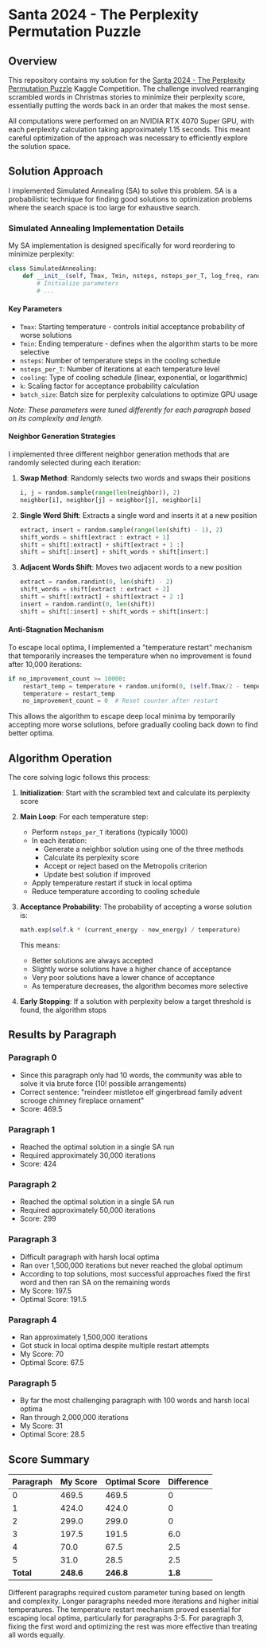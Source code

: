 # Santa 2024 - The Perplexity Permutation Puzzle

## Overview

This repository contains my solution for the [Santa 2024 - The Perplexity Permutation Puzzle](https://www.kaggle.com/competitions/santa-2024) Kaggle Competition. The challenge involved rearranging scrambled words in Christmas stories to minimize their perplexity score, essentially putting the words back in an order that makes the most sense.

All computations were performed on an NVIDIA RTX 4070 Super GPU, with each perplexity calculation taking approximately 1.15 seconds. This meant careful optimization of the approach was necessary to efficiently explore the solution space.

## Solution Approach

I implemented Simulated Annealing (SA) to solve this problem. SA is a probabilistic technique for finding good solutions to optimization problems where the search space is too large for exhaustive search.

### Simulated Annealing Implementation Details

My SA implementation is designed specifically for word reordering to minimize perplexity:

```python
class SimulatedAnnealing:
    def __init__(self, Tmax, Tmin, nsteps, nsteps_per_T, log_freq, random_state, cooling, k, batch_size):
        # Initialize parameters
        # ...
```

#### Key Parameters

- `Tmax`: Starting temperature - controls initial acceptance probability of worse solutions
- `Tmin`: Ending temperature - defines when the algorithm starts to be more selective
- `nsteps`: Number of temperature steps in the cooling schedule
- `nsteps_per_T`: Number of iterations at each temperature level
- `cooling`: Type of cooling schedule (linear, exponential, or logarithmic)
- `k`: Scaling factor for acceptance probability calculation
- `batch_size`: Batch size for perplexity calculations to optimize GPU usage

*Note: These parameters were tuned differently for each paragraph based on its complexity and length.*

#### Neighbor Generation Strategies

I implemented three different neighbor generation methods that are randomly selected during each iteration:

1. **Swap Method**: Randomly selects two words and swaps their positions
   ```python
   i, j = random.sample(range(len(neighbor)), 2)
   neighbor[i], neighbor[j] = neighbor[j], neighbor[i]
   ```

2. **Single Word Shift**: Extracts a single word and inserts it at a new position
   ```python
   extract, insert = random.sample(range(len(shift) - 1), 2)
   shift_words = shift[extract : extract + 1]
   shift = shift[:extract] + shift[extract + 1 :]
   shift = shift[:insert] + shift_words + shift[insert:]
   ```

3. **Adjacent Words Shift**: Moves two adjacent words to a new position
   ```python
   extract = random.randint(0, len(shift) - 2)
   shift_words = shift[extract : extract + 2]
   shift = shift[:extract] + shift[extract + 2 :]
   insert = random.randint(0, len(shift))
   shift = shift[:insert] + shift_words + shift[insert:]
   ```

#### Anti-Stagnation Mechanism

To escape local optima, I implemented a "temperature restart" mechanism that temporarily increases the temperature when no improvement is found after 10,000 iterations:

```python
if no_improvement_count >= 10000:
    restart_temp = temperature + random.uniform(0, (self.Tmax/2 - temperature))
    temperature = restart_temp
    no_improvement_count = 0  # Reset counter after restart
```

This allows the algorithm to escape deep local minima by temporarily accepting more worse solutions, before gradually cooling back down to find better optima.

## Algorithm Operation

The core solving logic follows this process:

1. **Initialization**: Start with the scrambled text and calculate its perplexity score
2. **Main Loop**: For each temperature step:
   - Perform `nsteps_per_T` iterations (typically 1000)
   - In each iteration:
     - Generate a neighbor solution using one of the three methods
     - Calculate its perplexity score
     - Accept or reject based on the Metropolis criterion
     - Update best solution if improved
   - Apply temperature restart if stuck in local optima
   - Reduce temperature according to cooling schedule

3. **Acceptance Probability**: The probability of accepting a worse solution is:
   ```python
   math.exp(self.k * (current_energy - new_energy) / temperature)
   ```
   This means:
   - Better solutions are always accepted
   - Slightly worse solutions have a higher chance of acceptance
   - Very poor solutions have a lower chance of acceptance
   - As temperature decreases, the algorithm becomes more selective

4. **Early Stopping**: If a solution with perplexity below a target threshold is found, the algorithm stops

## Results by Paragraph

### Paragraph 0 
- Since this paragraph only had 10 words, the community was able to solve it via brute force (10! possible arrangements)
- Correct sentence: "reindeer mistletoe elf gingerbread family advent scrooge chimney fireplace ornament"
- Score: 469.5

### Paragraph 1
- Reached the optimal solution in a single SA run
- Required approximately 30,000 iterations
- Score: 424

### Paragraph 2
- Reached the optimal solution in a single SA run
- Required approximately 50,000 iterations
- Score: 299

### Paragraph 3
- Difficult paragraph with harsh local optima
- Ran over 1,500,000 iterations but never reached the global optimum
- According to top solutions, most successful approaches fixed the first word and then ran SA on the remaining words
- My Score: 197.5
- Optimal Score: 191.5

### Paragraph 4
- Ran approximately 1,500,000 iterations
- Got stuck in local optima despite multiple restart attempts
- My Score: 70
- Optimal Score: 67.5

### Paragraph 5 
- By far the most challenging paragraph with 100 words and harsh local optima
- Ran through 2,000,000 iterations
- My Score: 31
- Optimal Score: 28.5

## Score Summary

| Paragraph | My Score | Optimal Score | Difference |
|-----------|----------|---------------|------------|
| 0  | 469.5 | 469.5 | 0 |
| 1 | 424.0 | 424.0 | 0 |
| 2 | 299.0 | 299.0 | 0 |
| 3 | 197.5 | 191.5 | 6.0 |
| 4 | 70.0 | 67.5 | 2.5 |
| 5 | 31.0 | 28.5 | 2.5 |
| **Total** | **248.6** | **246.8** | **1.8** |

Different paragraphs required custom parameter tuning based on length and complexity. Longer paragraphs needed more iterations and higher initial temperatures. The temperature restart mechanism proved essential for escaping local optima, particularly for paragraphs 3-5. For paragraph 3, fixing the first word and optimizing the rest was more effective than treating all words equally.
